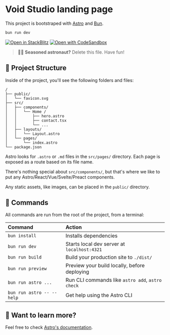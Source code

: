 # Void Studio landing page

This project is bootstraped with [Astro](https://astro.build) and [Bun](https://bun.sh).

```sh
bun run dev
```

[![Open in StackBlitz](https://developer.stackblitz.com/img/open_in_stackblitz.svg)](https://stackblitz.com/github/v01d-studio/landing-2024)
[![Open with CodeSandbox](https://assets.codesandbox.io/github/button-edit-lime.svg)](https://codesandbox.io/p/sandbox/github/v01d-studio/landing-2024)

> 🧑‍🚀 **Seasoned astronaut?** Delete this file. Have fun!

## 🚀 Project Structure

Inside of the project, you'll see the following folders and files:

```text
/
├── public/
│   └── favicon.svg
├── src/
│   ├── components/
│   │   └── Home /
│   │       ├── hero.astro
│   │       ├── contact.tsx
│   │       └── ...
│   ├── layouts/
│   │   └── Layout.astro
│   └── pages/
│       └── index.astro
└── package.json
```

Astro looks for `.astro` or `.md` files in the `src/pages/` directory. Each page is exposed as a route based on its file name.

There's nothing special about `src/components/`, but that's where we like to put any Astro/React/Vue/Svelte/Preact components.

Any static assets, like images, can be placed in the `public/` directory.

## 🧞 Commands

All commands are run from the root of the project, from a terminal:

| Command                   | Action                                           |
| :------------------------ | :----------------------------------------------- |
| `bun install`             | Installs dependencies                            |
| `bun run dev`             | Starts local dev server at `localhost:4321`      |
| `bun run build`           | Build your production site to `./dist/`          |
| `bun run preview`         | Preview your build locally, before deploying     |
| `bun run astro ...`       | Run CLI commands like `astro add`, `astro check` |
| `bun run astro -- --help` | Get help using the Astro CLI                     |

## 👀 Want to learn more?

Feel free to check [Astro's documentation](https://docs.astro.build).